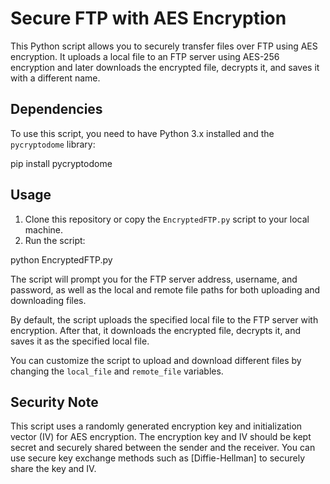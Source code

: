# Secure FTP with AES Encryption

This Python script allows you to securely transfer files over FTP using AES encryption. It uploads a local file to an FTP server using AES-256 encryption and later downloads the encrypted file, decrypts it, and saves it with a different name.

## Dependencies

To use this script, you need to have Python 3.x installed and the `pycryptodome` library:

pip install pycryptodome

## Usage

1. Clone this repository or copy the `EncryptedFTP.py` script to your local machine.
2. Run the script:

python EncryptedFTP.py

The script will prompt you for the FTP server address, username, and password, as well as the local and remote file paths for both uploading and downloading files.

By default, the script uploads the specified local file to the FTP server with encryption. After that, it downloads the encrypted file, decrypts it, and saves it as the specified local file.

You can customize the script to upload and download different files by changing the `local_file` and `remote_file` variables.

## Security Note

This script uses a randomly generated encryption key and initialization vector (IV) for AES encryption. The encryption key and IV should be kept secret and securely shared between the sender and the receiver. You can use secure key exchange methods such as [Diffie-Hellman] to securely share the key and IV.
